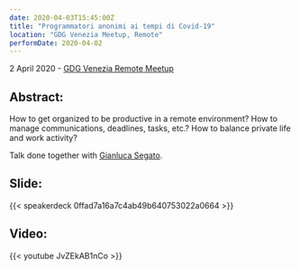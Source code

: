 ```yaml
---
date: 2020-04-03T15:45:00Z
title: "Programmatori anonimi ai tempi di Covid-19"
location: "GDG Venezia Meetup, Remote"
performDate: 2020-04-02
---
```


2 April 2020 - [GDG Venezia Remote Meetup](https://www.meetup.com/it-IT/GDG-Venezia/events/269715411/)

## Abstract:
How to get organized to be productive in a remote environment? How to manage communications, deadlines, tasks, etc.? How to balance private life and work activity?

Talk done together with [Gianluca Segato](https://giansegato.com/).

## Slide:

{{< speakerdeck 0ffad7a16a7c4ab49b640753022a0664 >}}

## Video:

{{< youtube JvZEkAB1nCo >}}
